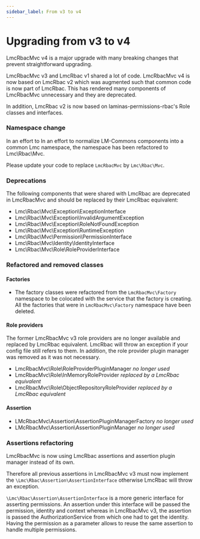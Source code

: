 ```yaml
---
sidebar_label: From v3 to v4
---
```


# Upgrading from v3 to v4

LmcRbacMvc v4 is a major upgrade with many breaking changes that prevent
straightforward upgrading.

LmcRbacMvc v3 and LmcRbac v1 shared a lot of code. LmcRbacMvc v4 is now based
on LmcRbac v2 which was augmented such that common code is now part of LmcRbac.
This has rendered many components of LmcRbacMvc unnecessary and they are deprecated.

In addition, LmcRbac v2 is now based on laminas-permissions-rbac's Role classes and interfaces.

### Namespace change

In an effort to In an effort to normalize LM-Commons components into a common Lmc namespace, the namespace has 
been refactored to Lmc\Rbac\Mvc.

Please update your code to replace `LmcRbacMvc` by `Lmc\Rbac\Mvc`.

### Deprecations

The following components that were shared with LmcRbac are deprecated in LmcRbacMvc and should be replaced by their
LmcRbac equivalent:

- Lmc\Rbac\Mvc\Exception\ExceptionInterface
- Lmc\Rbac\Mvc\Exception\InvalidArgumentException
- Lmc\Rbac\Mvc\Exception\RoleNotFoundException
- Lmc\Rbac\Mvc\Exception\RuntimeException
- Lmc\Rbac\Mvc\Permission\PermissionInterface
- Lmc\Rbac\Mvc\Identity\IdentityInterface
- Lmc\Rbac\Mvc\Role\RoleProviderInterface

### Refactored and removed classes

#### Factories
- The factory classes were refactored from the `LmcRbacMvc\Factory` namespace to be colocated with
  the service that the factory is creating. All the factories that were in `LmcRbacMvc\Factory` namespace have been
  deleted.

#### Role providers
The former LmcRbacMvc v3 role providers are no longer available and replaced by LmcRbac equivalent. LmcRbac will throw
an exception if your config file still refers to them. In addition, the role provider plugin manager
was removed as it was not necessary.
- LmcRbacMvc\Role\RoleProviderPluginManager *no longer used*
- LmcRbacMvc\Role\InMemoryRoleProvider *replaced by a LmcRbac equivalent*
- LmcRbacMvc\Role\ObjectRepositoryRoleProvider *replaced by a LmcRbac equivalent*

#### Assertion
- LMcRbacMvc\Assertion\AssertionPluginManagerFactory *no longer used*
- LMcRbacMvc\Assertion\AssertionPluginManager *no longer used*

### Assertions refactoring
LmcRbacMvc is now using LmcRbac assertions and assertion plugin manager instead of its own.

Therefore all previous assertions in LmcRbacMvc v3 must now implement the `\Lmc\Rbac\Assertion\AssertionInterface`
otherwise LmcRbac will throw an exception.

`\Lmc\Rbac\Assertion\AssertionInterface` is a more generic interface for asserting permissions. An assertion under this
interface will be passed the permission, identity and context whereas in LmcRbacMvc v3, the assertion is
passed the AuthorizationService from which one had to get the identity. Having the permission as a parameter allows to
reuse the same assertion to handle multiple permissions.
